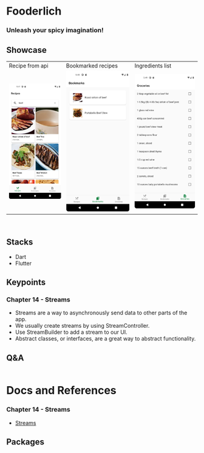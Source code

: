 # Fooderlich

### Unleash your spicy imagination!

## Showcase

<table>
  <tr>
    <td>Recipe from api</td>
    <td>Bookmarked recipes</td>
    <td>Ingredients list</td>
  </tr>
  <tr>
    <td><img src="ss/14_00.png" width="100%" height="70%" /></td>
    <td><img src="ss/14_01.png" width="100%" height="70%" /></td>
    <td><img src="ss/14_02.png" width="100%" height="70%" /></td>
  </tr>
 </table>
<br/>

## Stacks

- Dart
- Flutter



## Keypoints
### Chapter 14 - Streams
- Streams are a way to asynchronously send data to other parts of the app.
- We usually create streams by using StreamController.
- Use StreamBuilder to add a stream to our UI.
- Abstract classes, or interfaces, are a great way to abstract functionality.

## Q&A

```

```
# Docs and References
### Chapter 14 - Streams
- [Streams](https://dart.dev/tutorials/language/streams)

## Packages





